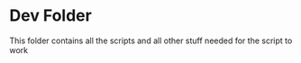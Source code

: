 # Dev Folder

This folder contains all the scripts and all other stuff needed for the script to work
